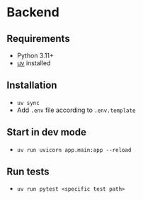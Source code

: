 # Backend

## Requirements

- Python 3.11+
- [uv](https://docs.astral.sh/uv/getting-started/installation/) installed

## Installation

- `uv sync`
- Add `.env` file according to `.env.template`
 
## Start in dev mode

- `uv run uvicorn app.main:app --reload`

## Run tests

- `uv run pytest <specific test path>`